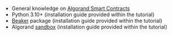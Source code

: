 - General knowledge on [Algorand Smart Contracts](https://developer.algorand.org/docs/get-details/dapps/smart-contracts/#smart-contracts) 
- Python 3.10+ (installation guide provided within the tutorial)
- [Beaker](https://algorand-devrel.github.io/beaker/html/index.html) package (installation guide provided within the tutorial)
- Algorand [sandbox](https://github.com/algorand/sandbox) (installation guide provided within the tutorial)
